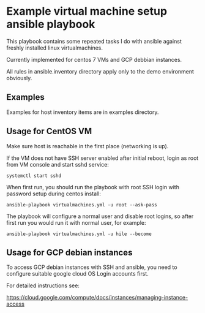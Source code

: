 
Example virtual machine setup ansible playbook
==============================================

This playbook contains some repeated tasks I do with ansible against freshly
installed linux virtualmachines.

Currently implemented for centos 7 VMs and GCP debbian instances.

All rules in ansible.inventory directory apply only to the demo environment
obviously.

Examples
--------

Examples for host inventory items are in examples directory.

Usage for CentOS VM
-------------------

Make sure host is reachable in the first place (networking is up).

If the VM does not have SSH server enabled after initial reboot, login as root
from VM console and start sshd service:

    systemctl start sshd

When first run, you should run the playbook with root SSH login with password
setup during centos install:

    ansible-playbook virtualmachines.yml -u root --ask-pass

The playbook will configure a normal user and disable root logins, so after
first run you would run it with normal user, for example:

    ansible-playbook virtualmachines.yml -u hile --become

Usage for GCP debian instances
------------------------------

To access GCP debian instances with SSH and ansible, you need to configure
suitable google cloud OS Login accounts first.

For detailed instructions see:

https://cloud.google.com/compute/docs/instances/managing-instance-access

